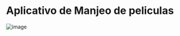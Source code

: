 # Aplicativo de Manjeo de peliculas
![image](https://user-images.githubusercontent.com/88857440/209870829-d208d580-bab3-4852-9eb5-8adeab8f3727.png)
